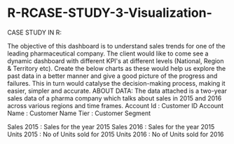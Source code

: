 # R-RCASE-STUDY-3-Visualization-
CASE STUDY IN R:

The objective of this dashboard is to understand sales trends for one of the leading pharmaceutical company.
The client would like to come see a dynamic dashboard with different KPI's at different levels (National, Region & Territory etc). Create the below charts as these would help us explore the past data in a better manner and give a good picture of the progress and failures. This in turn would catalyse the decision-making process, making it easier, simpler and accurate.
ABOUT DATA:
The data attached is a two-year sales data of a pharma company which talks about sales in 2015 and 2016 across various regions and time frames.
Account Id	: Customer ID Account Name	: Customer Name Tier	: Customer Segment
 




Sales 2015	: Sales for the year 2015 Sales 2016	: Sales for the year 2015 Units 2015	: No of Units sold for 2015 Units 2016	: No of Units sold for 2016
